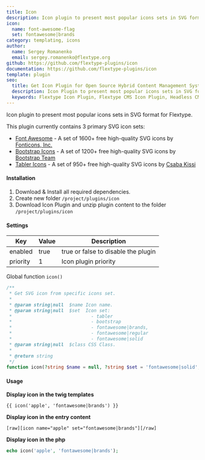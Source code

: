```yaml
---
title: Icon
description: Icon plugin to present most popular icons sets in SVG format for Flextype.
icon:
  name: font-awesome-flag
  set: fontawesome|brands
category: templating, icons
author:
  name: Sergey Romanenko
  email: sergey.romanenko@flextype.org
github: https://github.com/flextype-plugins/icon
documentation: https://github.com/flextype-plugins/icon
template: plugin
seo:
  title: Get Icon Plugin for Open Source Hybrid Content Management System
  description: Icon Plugin to present most popular icons sets in SVG format Open Source Hybrid Content Management System
  keywords: Flextype Icon Plugin, Flextype CMS Icon Plugin, Headless CMS Icon Plugin, Download Flat File CMS Icon Plugin, Download Flat File Content Management System Icon Plugin, Download PHP CMS Icon Plugin, Icon Plugin, Plugin, Icon, Content, Management, System, PHP, CMS
---
```


Icon plugin to present most popular icons sets in SVG format for Flextype.  

This plugin currently contains 3 primary SVG icon sets:
* [Font Awesome](https://fontawesome.com) -  A set of 1600+ free high-quality SVG icons by [Fonticons, Inc.](https://twitter.com/fontawesome)
* [Bootstrap Icons](https://icons.getbootstrap.com) - A set of 1200+ free high-quality SVG icons by [Bootstrap Team](https://getbootstrap.com/docs/5.0/about/team/)
* [Tabler Icons](https://tablericons.com/) - A set of 950+ free high-quality SVG icons by [Csaba Kissi](https://twitter.com/csaba_kissi)

#### Installation

1. Download & Install all required dependencies.
2. Create new folder `/project/plugins/icon`
3. Download Icon Plugin and unzip plugin content to the folder `/project/plugins/icon`

#### Settings

| Key | Value | Description |
|---|---|---|
| enabled | true | true or false to disable the plugin |
| priority | 1 | Icon plugin priority |

Global function `icon()`

```php
/**
 * Get SVG icon from specific icons set.
 *
 * @param string|null  $name Icon name.
 * @param string|null  $set  Icon set:
 *                             - tabler
 *                             - bootstrap
 *                             - fontawesome|brands,
 *                             - fontawesome|regular
 *                             - fontawesome|solid
 * @param string|null  $class CSS Class.
 *
 * @return string
 */
function icon(?string $name = null, ?string $set = 'fontawesome|solid', ?string $class = null): string
```

#### Usage

**Display icon in the twig templates**

```
{{ icon('apple', 'fontawesome|brands') }}
```

**Display icon in the entry content**
```
[raw][icon name="apple" set="fontawesome|brands"][/raw]
```

**Display icon in the php**

```php
echo icon('apple', 'fontawesome|brands');
```
